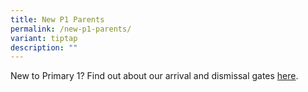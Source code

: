 ```yaml
---
title: New P1 Parents
permalink: /new-p1-parents/
variant: tiptap
description: ""
---
```

<p>New to Primary 1? Find out about our arrival and dismissal gates <a href="https://sites.google.com/view/p1parentswtp" rel="noopener nofollow" target="_blank">here</a>.</p>